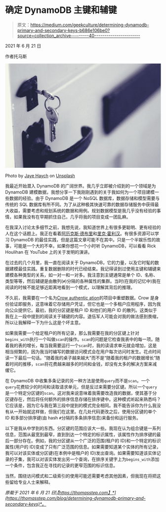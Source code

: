 # 确定 DynamoDB 主键和辅键

> 原文：<https://medium.com/geekculture/determining-dynamodb-primary-and-secondary-keys-b686e106be0?source=collection_archive---------40----------------------->

2021 年 6 月 21 日

作者托马斯

![](img/929d82e5424c068c8d41810e09118181.png)

Photo by [Jaye Haych](https://unsplash.com/@jaye_haych?utm_source=unsplash&utm_medium=referral&utm_content=creditCopyText) on [Unsplash](https://unsplash.com/s/photos/keys?utm_source=unsplash&utm_medium=referral&utm_content=creditCopyText)

我最近开始潜入 DynamoDB 的广阔世界。我几乎立即被介绍到的一个领域是为 DynamoDB 建模数据，我想分享一下我刚刚遇到的关于我如何为一个项目建模一些数据的经验。由于 DynamoDB 是一个 NoSQL 数据库，数据存储和模型需要与传统的 SQL 数据库有所不同。为了从这种极其快速可靠的数据存储服务中获得最大收益，需要考虑和规划系统的数据和用例。规划数据模型是我几乎没有经验的事情，如果我没有在早期抓住自己，几乎将我的项目变成一团乱麻。

在我深入讨论太多细节之前，我想先说，我知道世界上有很多更聪明、更有经验的人在这个话题上。我正在看着[阿历克斯·德布里](https://www.alexdebrie.com/)和[里克·霍利汉](https://twitter.com/houlihan_rick)。有很多资源可以学习 DynamoDB 的最佳实践，但是这篇文章可能不在其中。只是一个半娱乐性的故事，可能是一个大的不幸。如果你想花一个小时听 DynamoDB，可以看看 Rick Houlihan 在 YouTube 上的关于发明的演讲。

在过去的几个月里，我一直在阅读关于 DynamoDB，它的力量，以及它时髦的数据建模最佳实践。重复数据删除的时代已经结束。我记得读到过使用主键和辅键来建模各种类型的关系，如一对一和一对多。我注意到主键通常是单个 ID、名称、类型等等，然后辅键是由散列(`#`)分隔的各种属性的集群。当时(在我的记忆中)我在阅读的时候不能足够近距离地看到一个模式，以理解其背后的推理。

不久前，我需要在一个名为[Crow authentic ation](https://crowauth.com/)的项目中重塑数据。Crow 是身份验证即服务，这意味着它存储用户凭证，但它也是一个多租户应用程序，因为我向公众提供它。最初，我的分区键是租户 ID 和他们的用户 ID 的散列。这类似于我在上一段中提到的阅读关于辅键的内容。退伍军人可能会对我的做法感到畏缩，所以让我解释一下为什么这是个坏主意。

如果我需要一个给定租户的所有记录，那么我需要在我的分区键上针对`begins_with`执行一个叫做`scan`的操作。`scan`的问题是它检查我表中的每一项。随着我的表的增长，每当我需要运行一个`scan`时，我的读请求单元就会增加，这是相当频繁的，因为我当时编写的数据访问模式会在用户每次访问时发生。花点时间读一下最后一句话。"随着我的桌子越来越大"而不是“随着我的租户的数据增长”随着时间的推移，`scan`将花费越来越多的时间和金钱，却没有太多的解决方案来减缓它。

在 DynamoDB 中收集多条记录的另一种方法是使用`query`而不是`scan`。一个`query`花费较少的时间和读取请求单元，但是反过来需要分区键。所以一个`query`是一个特定分区键的`scan`。这对我来说意味着我需要改造我的数据，使其基于分区键存在，然后将任何额外的排序信息存储在排序键中。这种模式听起来熟悉吗？它应该是，因为它与我在第三段中提到的模式完全相同。我不能告诉你为什么我没有从一开始就这样做，但我们在这里。在几处代码更改之后，使用分区键的单个 ID 和多部分排序键(由 hash `#`分隔的多条排序信息)来备份和运行服务。

以下是我从中学到的东西。分区键的范围应该大一些。我现在认为组合键是一系列信息，范围从最宽到最窄，直到到达一个特定的标识属性，该属性作为排序键的最后一部分存在。例如，我的分区键从一个广泛的范围(租户的 ID)和一个特定的标识属性(用户的 ID)变成了只有广泛范围的信息。如果需要知道某个实体的所有记录，我可以对该实体或分区键(在本例中是租户的 ID)发出查询。如果需要知道该实体记录的子集，我可以对该实体发出另一个查询，在排序关键字上为`begins_with`添加一个条件，包含我正在寻找的记录的更窄范围的标识信息。

当然，围绕访问模式和二级索引的使用可能还需要考虑其他因素，但我现在将把这些留给专业人士来解释。

*原载于 2021 年 6 月 21 日*[*【https://thomasstep.com】*](https://thomasstep.com/blog/determining-dynamodb-primary-and-secondary-keys)*。*